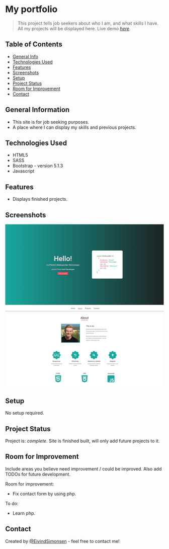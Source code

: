 # My portfolio

> This project tells job seekers about who I am, and what skills I have. All my projects will be displayed here.
> Live demo [_here_](https://www.easimonsen.com). <!-- If you have the project hosted somewhere, include the link here. -->

## Table of Contents

- [General Info](#general-information)
- [Technologies Used](#technologies-used)
- [Features](#features)
- [Screenshots](#screenshots)
- [Setup](#setup)
- [Project Status](#project-status)
- [Room for Improvement](#room-for-improvement)
- [Contact](#contact)
<!-- * [License](#license) -->

## General Information

- This site is for job seeking purposes.
- A place where I can display my skills and previous projects.
<!-- You don't have to answer all the questions - just the ones relevant to your project. -->

## Technologies Used

- HTML5
- SASS
- Bootstrap - version 5.1.3
- Javascript

## Features

- Displays finished projects.

## Screenshots

![Example screenshot](./img/portfolioSnippetOne.JPG)
![Example screenshot](./img/portfolioSnippetTwo.JPG)

<!-- If you have screenshots you'd like to share, include them here. -->

## Setup

No setup required.

## Project Status

Project is: _complete_. Site is finished built, will only add future projects to it.

## Room for Improvement

Include areas you believe need improvement / could be improved. Also add TODOs for future development.

Room for improvement:

- Fix contact form by using php.

To do:

- Learn php.

## Contact

Created by [@EivindSimonsen](https://www.linkedin.com/in/eivind-simonsen-9469121b9/) - feel free to contact me!
